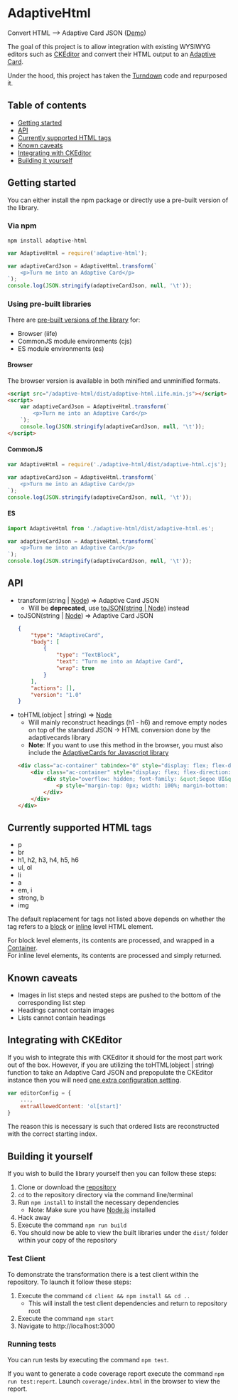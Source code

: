 # AdaptiveHtml
Convert HTML --> Adaptive Card JSON ([Demo](https://adaptive-editor.azurewebsites.net/))

The goal of this project is to allow integration with existing WYSIWYG editors such as [CKEditor](https://ckeditor.com/) and convert their HTML output to an [Adaptive Card](https://adaptivecards.io/).

Under the hood, this project has taken the [Turndown](https://github.com/domchristie/turndown/) code and repurposed it.

## Table of contents
- [Getting started](#getting-started)
- [API](#api)
- [Currently supported HTML tags](#currently-supported-html-tags)
- [Known caveats](#known-caveats)
- [Integrating with CKEditor](#integration-with-ckeditor)
- [Building it yourself](#building-it-yourself)

## Getting started
You can either install the npm package or directly use a pre-built version of the library.

### Via npm
`npm install adaptive-html`
```javascript
var AdaptiveHtml = require('adaptive-html');

var adaptiveCardJson = AdaptiveHtml.transform(`
    <p>Turn me into an Adaptive Card</p>
`);
console.log(JSON.stringify(adaptiveCardJson, null, '\t'));
```

### Using pre-built libraries
There are [pre-built versions of the library](https://github.com/rcasto/adaptive-html/tree/master/dist) for:
- Browser (iife)
- CommonJS module environments (cjs)
- ES module environments (es)

#### Browser
The browser version is available in both minified and unminified formats.
```html
<script src="/adaptive-html/dist/adaptive-html.iife.min.js"></script>
<script>
    var adaptiveCardJson = AdaptiveHtml.transform(`
        <p>Turn me into an Adaptive Card</p>
    `);
    console.log(JSON.stringify(adaptiveCardJson, null, '\t'));
</script>
```

#### CommonJS
```javascript
var AdaptiveHtml = require('./adaptive-html/dist/adaptive-html.cjs');

var adaptiveCardJson = AdaptiveHtml.transform(`
    <p>Turn me into an Adaptive Card</p>
`);
console.log(JSON.stringify(adaptiveCardJson, null, '\t'));
```

#### ES
```javascript
import AdaptiveHtml from './adaptive-html/dist/adaptive-html.es';

var adaptiveCardJson = AdaptiveHtml.transform(`
    <p>Turn me into an Adaptive Card</p>
`);
console.log(JSON.stringify(adaptiveCardJson, null, '\t'));
```

## API
- transform(string | [Node](https://devdocs.io/dom/node)) => Adaptive Card JSON
    - Will be **deprecated**, use [toJSON(string | Node)](#to-json) instead
- toJSON(string | [Node](https://devdocs.io/dom/node)) => Adaptive Card JSON <a name="to-json"></a>
    ```json
    {
        "type": "AdaptiveCard",
        "body": [
            {
                "type": "TextBlock",
                "text": "Turn me into an Adaptive Card",
                "wrap": true
            }
        ],
        "actions": [],
        "version": "1.0"
    }
    ```
- toHTML(object | string) => [Node](https://devdocs.io/dom/node)
    - Will mainly reconstruct headings (h1 - h6) and remove empty nodes on top of the standard JSON -> HTML conversion done by the adaptivecards library
    - **Note**: If you want to use this method in the browser, you must also include the [AdaptiveCards for Javascript library](https://docs.microsoft.com/en-us/adaptive-cards/display/libraries/htmlclient)
    ```html
    <div class="ac-container" tabindex="0" style="display: flex; flex-direction: column; justify-content: flex-start; background-color: rgb(255, 255, 255); box-sizing: border-box; flex: 0 0 auto; padding: 20px;">
        <div class="ac-container" style="display: flex; flex-direction: column; justify-content: flex-start; box-sizing: border-box; flex: 0 0 auto;">
            <div style="overflow: hidden; font-family: &quot;Segoe UI&quot;; text-align: left; font-size: 14px; line-height: 18.62px; color: rgb(51, 51, 51); font-weight: 400; word-wrap: break-word; box-sizing: border-box; flex: 0 0 auto;">
                <p style="margin-top: 0px; width: 100%; margin-bottom: 0px;">Turn me into an Adaptive Card</p>
            </div>
        </div>
    </div>
    ```

## Currently supported HTML tags
- p
- br
- h1, h2, h3, h4, h5, h6
- ul, ol
- li
- a
- em, i
- strong, b
- img

The default replacement for tags not listed above depends on whether the tag refers to a [block](https://developer.mozilla.org/en-US/docs/Web/HTML/Block-level_elements#Elements) or [inline](https://developer.mozilla.org/en-US/docs/Web/HTML/Inline_elements#Elements) level HTML element.

For block level elements, its contents are processed, and wrapped in a [Container](https://adaptivecards.io/explorer/Container.html).  
For inline level elements, its contents are processed and simply returned.

## Known caveats
- Images in list steps and nested steps are pushed to the bottom of the corresponding list step
- Headings cannot contain images
- Lists cannot contain headings

## Integrating with CKEditor
If you wish to integrate this with CKEditor it should for the most part work out of the box.  However, if you are utilizing the toHTML(object | string) function to take an Adaptive Card JSON and prepopulate the CKEditor instance then you will need [one extra configuration setting](https://docs.ckeditor.com/ckeditor4/latest/api/CKEDITOR_config.html#cfg-extraAllowedContent).
```javascript
var editorConfig = {
    ...,
    extraAllowedContent: 'ol[start]'
}
```
The reason this is necessary is such that ordered lists are reconstructed with the correct starting index.

## Building it yourself
If you wish to build the library yourself then you can follow these steps:  
1. Clone or download the [repository](https://github.com/rcasto/adaptive-html)
2. `cd` to the repository directory via the command line/terminal
3. Run `npm install` to install the necessary dependencies 
    - Note: Make sure you have [Node.js](https://nodejs.org/en/) installed
4. Hack away
5. Execute the command `npm run build`
6. You should now be able to view the built libraries under the `dist/` folder within your copy of the repository

### Test Client
To demonstrate the transformation there is a test client within the repository. To launch it follow these steps:
1. Execute the command `cd client && npm install && cd ..`
    - This will install the test client dependencies and return to repository root
2. Execute the command `npm start`
3. Navigate to http://localhost:3000

### Running tests
You can run tests by executing the command `npm test`.

If you want to generate a code coverage report execute the command `npm run test:report`.  Launch `coverage/index.html` in the browser to view the report.
